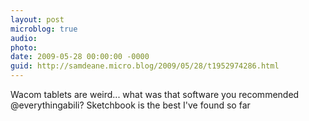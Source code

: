 ```yaml
---
layout: post
microblog: true
audio: 
photo: 
date: 2009-05-28 00:00:00 -0000
guid: http://samdeane.micro.blog/2009/05/28/t1952974286.html
---
```

Wacom tablets are weird... what was that software you recommended @everythingabili? Sketchbook is the best I've found so far
